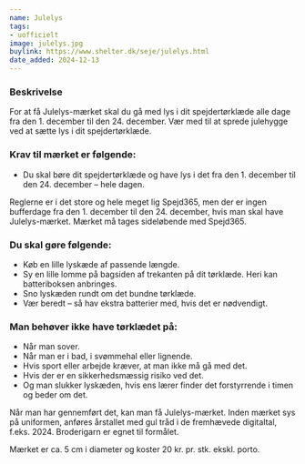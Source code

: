 ```yaml
---
name: Julelys
tags:
- uofficielt
image: julelys.jpg
buylink: https://www.shelter.dk/seje/julelys.html
date_added: 2024-12-13
---
```

### Beskrivelse

For at få Julelys-mærket skal du gå med lys i dit spejdertørklæde alle dage fra den 1. december til den 24. december.
Vær med til at sprede julehygge ved at sætte lys i dit spejdertørklæde.

### Krav til mærket er følgende:

- Du skal børe dit spejdertørklæde og have lys i det fra den 1. december til den 24. december – hele dagen.

Reglerne er i det store og hele meget lig Spejd365, men der er ingen bufferdage fra den 1. december til den 24. december, hvis man skal have Julelys-mærket. Mærket må tages sideløbende med Spejd365.

### Du skal gøre følgende:

- Køb en lille lyskæde af passende længde.
- Sy en lille lomme på bagsiden af trekanten på dit tørklæde. Heri kan batteriboksen anbringes.
- Sno lyskæden rundt om det bundne tørklæde.
- Vær beredt – så hav ekstra batterier med, hvis det er nødvendigt.

### Man behøver ikke have tørklædet på:

- Når man sover.
- Når man er i bad, i svømmehal eller lignende.
- Hvis sport eller arbejde kræver, at man ikke må gå med det.
- Hvis der er en sikkerhedsmæssig risiko ved det.
- Og man slukker lyskæden, hvis ens lærer finder det forstyrrende i timen og beder om det.

Når man har gennemført det, kan man få Julelys-mærket. 
Inden mærket sys på uniformen, anføres årstallet med gul tråd i de fremhævede digitaltal, f.eks. 2024. Broderigarn er egnet til formålet.

Mærket er ca. 5 cm i diameter og koster 20 kr. pr. stk. ekskl. porto.